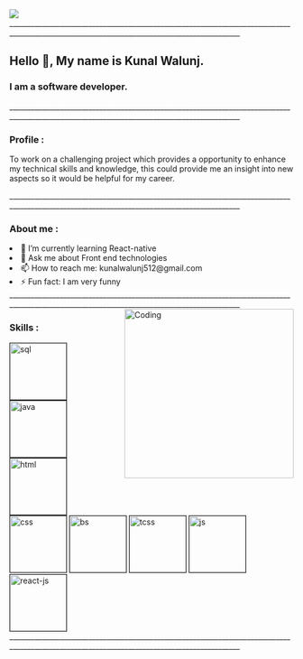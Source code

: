 
<img src="https://kunal-walunj.github.io/kunal-walunj/Profile_picture.png">

<div>______________________________________________________________________________________________________________________________________________</div>
 
 
<h2> Hello 👋, My name is Kunal Walunj.</h2>
<h3> I am a software developer.</h3>




<div>______________________________________________________________________________________________________________________________________________</div>

<h3> Profile :</h3>
<p>
To work on a challenging project which provides a opportunity to enhance my technical skills and knowledge,
this could provide me an insight into new aspects so it would be helpful for my career.
</p>

<div>______________________________________________________________________________________________________________________________________________</div>

<div>
<h3> About me :</h3>
<li>🌱 I’m currently learning React-native</li>
<li>💬 Ask me about Front end technologies</li>
<li>📫 How to reach me: kunalwalunj512@gmail.com</li>
<li>⚡ Fun fact: I am very funny</li>
</div>


<div>______________________________________________________________________________________________________________________________________________</div>
    <img align="right" alt="Coding" width="300px" src="https://media.tenor.com/rePDfDWO3XoAAAAd/hacking.gif">

<h3> Skills :</h3>
    <img height="100rem" width="100rem" border="1px" src="https://kunal-walunj.github.io/kunal-walunj/images/Microsoft-sql-server-01/Microsoft-sql-server-01.png" alt="sql">
    <img height="100rem" width="100rem" border="1px" src="https://kunal-walunj.github.io/kunal-walunj/images/Java-01/Java-01.png" alt="java">
    <img height="100rem" width="100rem" border="1px" src="https://kunal-walunj.github.io/kunal-walunj/images/HTML-5-01/HTML-5-01.png" alt="html">
    <img height="100rem" width="100rem" border="1px" src="https://kunal-walunj.github.io/kunal-walunj/images/CSS-3-01/CSS-3-01.png" alt="css">
    <img height="100rem" width="100rem" border="1px" src="https://kunal-walunj.github.io/kunal-walunj/images/Bootstrap-07/Bootstrap-07.png" alt="bs">
    <img height="100rem" width="100rem" border="1px" src="https://kunal-walunj.github.io/kunal-walunj/images/Tailwindcss-01/Tailwindcss-01.png" alt="tcss">
    <img height="100rem" width="100rem" border="1px" src="https://kunal-walunj.github.io/kunal-walunj/images/JavaScript-01/JavaScript-01.png" alt="js">
    <img height="100rem" width="100rem" border="1px" src="https://kunal-walunj.github.io/kunal-walunj/images/React-01/React-01.png" alt="react-js">




<div>______________________________________________________________________________________________________________________________________________</div>





